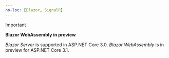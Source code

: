 ```yaml
---
no-loc: [Blazor, SignalR]
---
```

> [!IMPORTANT]
> **Blazor WebAssembly in preview**
>
> *Blazor Server* is supported in ASP.NET Core 3.0. *Blazor WebAssembly* is in preview for ASP.NET Core 3.1.
